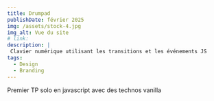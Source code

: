 ```yaml
---
title: Drumpad
publishDate: février 2025
img: /assets/stock-4.jpg
img_alt: Vue du site
# link:
description: |
 Clavier numérique utilisant les transitions et les événements JS
tags:
  - Design
  - Branding
---
```


Premier TP solo en javascript avec des technos vanilla